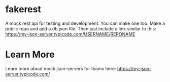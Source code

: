 # fakerest
A mock rest api for testing and development.
 You can make one too. Make a public repo and add a db.json file. Then just include a link similar to this: https://my-json-server.typicode.com/USERNAME/REPONAME

# Learn More
 Learn more about mock json-servers for teams here: https://my-json-server.typicode.com/
